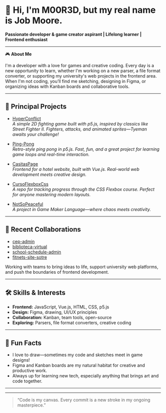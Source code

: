 # 👋 Hi, I'm M00R3D, but my real name is Job Moore.

**Passionate developer & game creator aspirant | Lifelong learner | Frontend enthusiast**

---

🎮 **About Me**

I'm a developer with a love for games and creative coding. Every day is a new opportunity to learn, whether I'm working on a new parser, a file format converter, or supporting my university's web projects in the frontend area. When I'm not coding, you’ll find me sketching, designing in Figma, or organizing ideas with Kanban boards and collaborative tools.

---

## 🚀 Principal Projects

- [HyperConflict](https://github.com/M00R3D/HyperConflict)  
  *A simple 2D fighting game built with p5.js, inspired by classics like Street Fighter II. Fighters, attacks, and animated sprites—Tyeman awaits your challenge!*

- [Ping-Pong](https://github.com/M00R3D/Ping-Pong)  
  *Retro-style ping pong in p5.js. Fast, fun, and a great project for learning game loops and real-time interaction.*

- [CasitasPage](https://github.com/M00R3D/CasitasPage)  
  *Frontend for a hotel website, built with Vue.js. Real-world web development meets creative design.*

- [CursoFlexboxCss](https://github.com/M00R3D/CursoFlexboxCss)  
  *A repo for tracking progress through the CSS Flexbox course. Perfect for anyone mastering modern layouts.*

- [NotSoPeaceful](https://github.com/M00R3D/NotSoPeaceful)  
  *A project in Game Maker Language—where chaos meets creativity.*

---

## 💼 Recent Collaborations

- [cep-admin](https://github.com/TDS-DASC/cep-admin)  
- [biblioteca-virtual](https://github.com/TDS-DASC/biblioteca-virtual)  
- [school-schedule-admin](https://github.com/TDS-DASC/school-schedule-admin)  
- [fitnets-site-sotre](https://github.com/DevcoBaja/fitnets-site-sotre)  

Working with teams to bring ideas to life, support university web platforms, and push the boundaries of frontend development.

---

## 🛠️ Skills & Interests

- **Frontend:** JavaScript, Vue.js, HTML, CSS, p5.js
- **Design:** Figma, drawing, UI/UX principles
- **Collaboration:** Kanban, team tools, open-source
- **Exploring:** Parsers, file format converters, creative coding

---

## 🎨 Fun Facts

- I love to draw—sometimes my code and sketches meet in game designs!
- Figma and Kanban boards are my natural habitat for creative and productive work.
- Always up for learning new tech, especially anything that brings art and code together.

---

<!-- Optionally add social links here -->
<!--
[LinkedIn](#) • [Portfolio](#) • [Twitter](#)
-->

---

> “Code is my canvas. Every commit is a new stroke in my ongoing masterpiece.”
